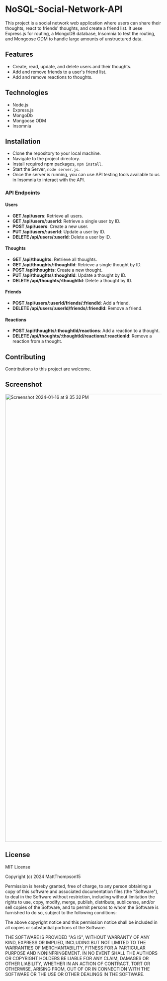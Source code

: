 # NoSQL-Social-Network-API
This project is a social network web application where users can share their thoughts, react to friends' thoughts, and create a friend list.  It uese Express.js for routing, a MongoDB database, Insomnia to test the routing, and Mongoose ODM to handle large amounts of unstructured data.

## Features

* Create, read, update, and delete users and their thoughts.
* Add and remove friends to a user's friend list.
* Add and remove reactions to thoughts.

## Technologies

* Node.js
* Express.js
* MongoDb
* Mongoose ODM
* Insomnia

## Installation

* Clone the repository to your local machine.
* Navigate to the project directory.
* Install required npm packages, `npm install`.
* Start the Server, `node server.js`.
* Once the server is running, you can use API testing tools available to us in Insomnia to interact with the API.

### API Endpoints

#### Users

- **GET /api/users**: Retrieve all users.
- **GET /api/users/:userId**: Retrieve a single user by ID.
- **POST /api/users**: Create a new user.
- **PUT /api/users/:userId**: Update a user by ID.
- **DELETE /api/users/:userId**: Delete a user by ID.

#### Thoughts

- **GET /api/thoughts**: Retrieve all thoughts.
- **GET /api/thoughts/:thoughtId**: Retrieve a single thought by ID.
- **POST /api/thoughts**: Create a new thought.
- **PUT /api/thoughts/:thoughtId**: Update a thought by ID.
- **DELETE /api/thoughts/:thoughtId**: Delete a thought by ID.

#### Friends

- **POST /api/users/:userId/friends/:friendId**: Add a friend.
- **DELETE /api/users/:userId/friends/:friendId**: Remove a friend.

#### Reactions

- **POST /api/thoughts/:thoughtId/reactions**: Add a reaction to a thought.
- **DELETE /api/thoughts/:thoughtId/reactions/:reactionId**: Remove a reaction from a thought.

## Contributing

Contributions to this project are welcome. 

## Screenshot

<img width="1440" alt="Screenshot 2024-01-16 at 9 35 32 PM" src="https://github.com/MattThompson15/NoSQL-Social-Network-API/assets/139708928/9872d826-0f0b-431a-8dd2-3a2366f709d7">


## License

MIT License

Copyright (c) 2024 MattThompson15

Permission is hereby granted, free of charge, to any person obtaining a copy
of this software and associated documentation files (the "Software"), to deal
in the Software without restriction, including without limitation the rights
to use, copy, modify, merge, publish, distribute, sublicense, and/or sell
copies of the Software, and to permit persons to whom the Software is
furnished to do so, subject to the following conditions:

The above copyright notice and this permission notice shall be included in all
copies or substantial portions of the Software.

THE SOFTWARE IS PROVIDED "AS IS", WITHOUT WARRANTY OF ANY KIND, EXPRESS OR
IMPLIED, INCLUDING BUT NOT LIMITED TO THE WARRANTIES OF MERCHANTABILITY,
FITNESS FOR A PARTICULAR PURPOSE AND NONINFRINGEMENT. IN NO EVENT SHALL THE
AUTHORS OR COPYRIGHT HOLDERS BE LIABLE FOR ANY CLAIM, DAMAGES OR OTHER
LIABILITY, WHETHER IN AN ACTION OF CONTRACT, TORT OR OTHERWISE, ARISING FROM,
OUT OF OR IN CONNECTION WITH THE SOFTWARE OR THE USE OR OTHER DEALINGS IN THE
SOFTWARE.
